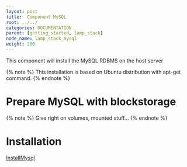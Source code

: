```yaml
---
layout: post
title:  Component MySQL
root: ../../
categories: DOCUMENTATION
parent: [getting_started, lamp_stack]
node_name: lamp_stack_mysql
weight: 200
---
```


This component will install the MySQL RDBMS on the host server

{% note %}
This installation is based on Ubuntu distribution with apt-get command.
{% endnote %}

# Prepare MySQL with blockstorage

{% note %}
Give right on volumes, mounted stuff...
{% endnote %}

# Installation

[InstallMysql](https://github.com/alien4cloud/samples/blob/wd02/mysql/scripts/installMysql.sh)

<script src="https://gist.github.com/cmourouvin/7b9544312c285ce9cb2f.js"></script>
